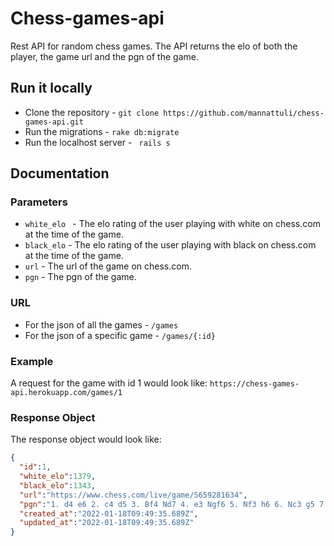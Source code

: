 # Chess-games-api

Rest API for random chess games.
The API returns the elo of both the player, the game url and the pgn of the game.

## Run it locally 
* Clone the repository -
``` git clone https://github.com/mannattuli/chess-games-api.git ```
* Run the migrations -
``` rake db:migrate ```
* Run the localhost server -
``` rails s```

## Documentation

### Parameters
- ```white_elo ``` - The elo rating of the user playing with white on chess.com at the time of the game.
- ``` black_elo ``` - The elo rating of the user playing with black on chess.com at the time of the game.
- ``` url ``` - The url of the game on chess.com.
- ``` pgn ``` - The pgn of the game.

### URL
* For the json of all the games - ``` /games ```
* For the json of a specific game - ``` /games/{:id} ```

### Example
A request for the game with id 1 would look like: 
``` https://chess-games-api.herokuapp.com/games/1 ```

### Response Object
The response object would look like:
```json
{
  "id":1,
  "white_elo":1379,
  "black_elo":1343,
  "url":"https://www.chess.com/live/game/5659281634",
  "pgn":"1. d4 e6 2. c4 d5 3. Bf4 Nd7 4. e3 Ngf6 5. Nf3 h6 6. Nc3 g5 7. Bg3 Bb4 8. cxd5 Bxc3+ 9. bxc3 Nxd5 10. c4 N5b6 11. Ne5 Qe7 12. c5 Nd5 13. Qa4 c6 14. Bd3 b5 15. Qc2 Nb4 16. Qc3 Nxd3+ 17. Qxd3 Qf6 18. Nxc6 Bb7 19. Qxb5 Bxc6 20. Qxc6 Rd8 21. Bd6 e5 22. Bxe5 Qxc6 23. Bxh8 f6 24. O-O Kf7 25. Rac1 Rxh8 26. Rfd1 Qd5 27. c6 Nb6 28. c7 Rc8 29. Rc5 Qd6 30. Rdc1 Kg6 31. Rc6 Qd5 32. R1c5 Qxa2 33. h3 Qb1+ 34. Rc1 Qe4 35. R1c3 Nd5 36. f3 1-0",
  "created_at":"2022-01-18T09:49:35.689Z",
  "updated_at":"2022-01-18T09:49:35.689Z"
}
```
